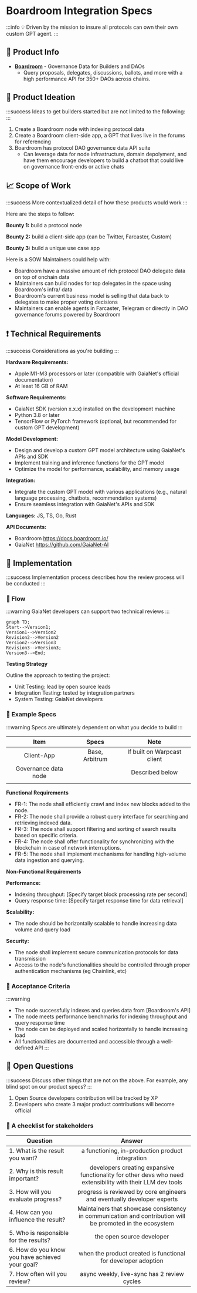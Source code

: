 # Boardroom Integration Specs

:::info
:bulb: Driven by the mission to insure all protocols can own their own custom GPT agent.
:::

## :beginner: Product Info


- [**Boardroom**](https://www.home.boardroom.io/developers) - Governance Data for Builders and DAOs
    - Query proposals, delegates, discussions, ballots, and more with a high performance API for 350+ DAOs across chains. 

## :triangular_flag_on_post: Product Ideation

:::success
Ideas to get builders started but are not limited to the following:
:::

1. Create a Boardroom node with indexing protocol data
2. Create a Boardroom client-side app, a GPT that lives live in the forums for referencing
3. Boardroom has protocol DAO governance data API suite 
    - Can leverage data for node infrastructure, domain depolyment, and have them encourage developers to build a chatbot that could live on governance front-ends or active chats

## 📈  Scope of Work

:::success
More contextualized detail of how these products would work
:::

Here are the steps to follow:

**Bounty 1:** build a protocol node

**Bounty 2:** build a client-side app (can be Twitter, Farcaster, Custom)

**Bounty 3:** build a unique use case app

Here is a SOW Maintainers could help with:
- Boardroom have a massive amount of rich protocol DAO delegate data on top of onchain data
- Maintainers can build nodes for top delegates in the space using Boardroom's infra/ data
- Boardroom's current business model is selling that data back to delegates to make proper voting decisions
- Maintainers can enable agents in Farcaster, Telegram or directly in DAO governance forums powered by Boardroom

## :exclamation: Technical Requirements

:::success
Considerations as you're building
:::

**Hardware Requirements:**
* Apple M1-M3 processors or later (compatible with GaiaNet's official documentation)
* At least 16 GB of RAM

**Software Requirements:**
* GaiaNet SDK (version x.x.x) installed on the development machine
* Python 3.8 or later
* TensorFlow or PyTorch framework (optional, but recommended for custom GPT development)

**Model Development:**
* Design and develop a custom GPT model architecture using GaiaNet's APIs and SDK
* Implement training and inference functions for the GPT model
* Optimize the model for performance, scalability, and memory usage

**Integration:**
* Integrate the custom GPT model with various applications (e.g., natural language processing, chatbots, recommendation systems)
* Ensure seamless integration with GaiaNet's APIs and SDK

**Languages:** JS, TS, Go, Rust

**API Documents:** 

* Boardroom https://docs.boardroom.io/
* GaiaNet https://github.com/GaiaNet-AI

## :feet: Implementation

:::success
Implementation process describes how the review process will be conducted
:::

### :small_blue_diamond: Flow

:::warning
GaiaNet developers can support two technical reviews
:::

``` mermaid
graph TD;
Start-->Version1;
Version1-->Version2
Revision2-->Version2
Version2-->Version3
Revision3-->Version3;
Version3-->End;
```

**Testing Strategy**

Outline the approach to testing the project:

* Unit Testing: lead by open source leads
* Integration Testing: tested by integration partners
* System Testing: GaiaNet developers

### :small_blue_diamond: Example Specs

:::warning
Specs are ultimately dependent on what you decide to build
:::

| **Item**   | **Specs**   | **Note**  |
|:--------:  |:---------:  |:-------:  |
|Client-App  | Base, Arbitrum   |If built on Warpcast client|
|Governance data node           |             |     Described below      |
|            |             |           | 


**Functional Requirements**
* FR-1: The node shall efficiently crawl and index new blocks added to the node.
* FR-2: The node shall provide a robust query interface for searching and retrieving indexed data.
* FR-3: The node shall support filtering and sorting of search results based on specific criteria.
* FR-4: The node shall offer functionality for synchronizing with the blockchain in case of network interruptions.
* FR-5: The node shall implement mechanisms for handling high-volume data ingestion and querying.

**Non-Functional Requirements**

**Performance:**
* Indexing throughput: [Specify target block processing rate per second]
* Query response time: [Specify target response time for data retrieval]

**Scalability:**
* The node should be horizontally scalable to handle increasing data volume and query load

**Security:**
* The node shall implement secure communication protocols for data transmission
* Access to the node's functionalities should be controlled through proper authentication mechanisms (eg Chainlink, etc)
### :small_blue_diamond: Acceptance Criteria
:::warning
- The node successfully indexes and queries data from [Boardroom's API]
- The node meets performance benchmarks for indexing throughput and query response time
- The node can be deployed and scaled horizontally to handle increasing load
- All functionalities are documented and accessible through a well-defined API
:::



## 💬 Open Questions

:::success
Discuss other things that are not on the above. For example, any blind spot on our product specs?
:::

1. Open Source developers contribution will be tracked by XP
2. Developers who create 3 major product contributions will become official

### :small_blue_diamond: A checklist for stakeholders 
| Question                                        | Answer |
| ----------------------------------------------- |:------:|
| 1. What is the result you want?                 | a functioning, in-production product integration       |
| 2. Why is this result important?                |developers creating expansive functionality for other devs who need extensibility with their LLM dev tools|
| 3. How will you evaluate progress?              |progress is reviewed by core engineers and eventually developer experts|
| 4. How can you influence the result?            |Maintainers that showcase consistency in communication and contribution will be promoted in the ecosystem|
| 5. Who is responsible for the results?          |the open source developer|
| 6. How do you know you have achieved your goal? |when the product created is functional for developer adoption|
| 7. How often will you review?                   |async weekly, live-sync has 2 review cycles|
